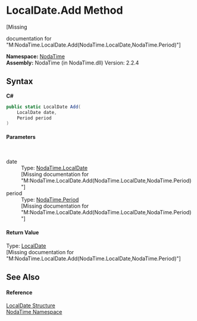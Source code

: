 # LocalDate.Add Method 
 

\[Missing <summary> documentation for "M:NodaTime.LocalDate.Add(NodaTime.LocalDate,NodaTime.Period)"\]

**Namespace:**&nbsp;<a href="N_NodaTime">NodaTime</a><br />**Assembly:**&nbsp;NodaTime (in NodaTime.dll) Version: 2.2.4

## Syntax

**C#**<br />
``` C#
public static LocalDate Add(
	LocalDate date,
	Period period
)
```


#### Parameters
&nbsp;<dl><dt>date</dt><dd>Type: <a href="T_NodaTime_LocalDate">NodaTime.LocalDate</a><br />\[Missing <param name="date"/> documentation for "M:NodaTime.LocalDate.Add(NodaTime.LocalDate,NodaTime.Period)"\]</dd><dt>period</dt><dd>Type: <a href="T_NodaTime_Period">NodaTime.Period</a><br />\[Missing <param name="period"/> documentation for "M:NodaTime.LocalDate.Add(NodaTime.LocalDate,NodaTime.Period)"\]</dd></dl>

#### Return Value
Type: <a href="T_NodaTime_LocalDate">LocalDate</a><br />\[Missing <returns> documentation for "M:NodaTime.LocalDate.Add(NodaTime.LocalDate,NodaTime.Period)"\]

## See Also


#### Reference
<a href="T_NodaTime_LocalDate">LocalDate Structure</a><br /><a href="N_NodaTime">NodaTime Namespace</a><br />